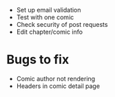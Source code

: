 - Set up email validation
- Test with one comic
- Check security of post requests
- Edit chapter/comic info

# Bugs to fix
- Comic author not rendering
- Headers in comic detail page
